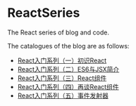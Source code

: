 # ReactSeries
The React series of blog and code.

The catalogues of the blog are as follows:

- [React入门系列（一）初识React](http://daceyu.com/2018/04/20/React入门系列（一）初识React/)
- [React入门系列（二）ES6与JSX简介](http://daceyu.com/2018/04/22/React入门系列（二）ES6与JSX简介/)
- [React入门系列（三）React组件](http://daceyu.com/2018/04/25/React入门系列（三）React组件/)
- [React入门系列（四）再谈React组件](http://daceyu.com/2018/04/29/React入门系列（四）再谈React组件/)
- [React入门系列（五）事件发射器](http://daceyu.com/2018/05/02/React入门系列（五）事件发射器/)


